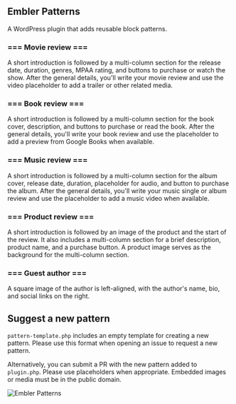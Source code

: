 ## Embler Patterns
A WordPress plugin that adds reusable block patterns.

### === Movie review ===
A short introduction is followed by a multi-column section for the release date, duration, genres, MPAA rating, and buttons to purchase or watch the show. After the general details, you'll write your movie review and use the video placeholder to add a trailer or other related media.

### === Book review ===
A short introduction is followed by a multi-column section for the book cover, description, and buttons to purchase or read the book. After the general details, you'll write your book review and use the placeholder to add a preview from Google Books when available.

### === Music review ===
A short introduction is followed by a multi-column section for the album cover, release date, duration, placeholder for audio, and button to purchase the album. After the general details, you'll write your music single or album review and use the placeholder to add a music video when available.

### === Product review ===
A short introduction is followed by an image of the product and the start of the review. It also includes a multi-column section for a brief description, product name, and a purchase button. A product image serves as the background for the multi-column section.

### === Guest author ===
A square image of the author is left-aligned, with the author's name, bio, and social links on the right.

## Suggest a new pattern
`pattern-template.php` includes an empty template for creating a new pattern. Please use this format when opening an issue to request a new pattern.

Alternatively, you can submit a PR with the new pattern added to `plugin.php`. Please use placeholders when appropriate. Embedded images or media must be in the public domain.

![Embler Patterns](https://github.com/Embler-LLC/embler-patterns/assets/8060612/3d3e3454-8a08-43ca-955d-d9399a96c175)
